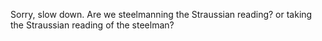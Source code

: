 Sorry, slow down. Are we steelmanning the Straussian reading? or taking the Straussian reading of the steelman?

